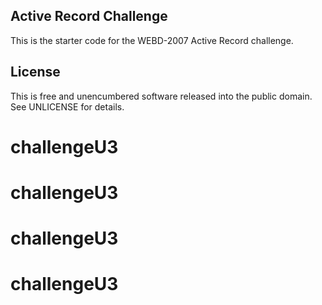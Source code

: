 ## Active Record Challenge 

This is the starter code for the WEBD-2007 Active Record challenge.

## License

This is free and unencumbered software released into the public domain. See UNLICENSE for details.
# challengeU3
# challengeU3
# challengeU3
# challengeU3
